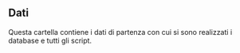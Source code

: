 ## Dati

Questa cartella contiene i dati di partenza con cui si sono realizzati i database e tutti gli script.